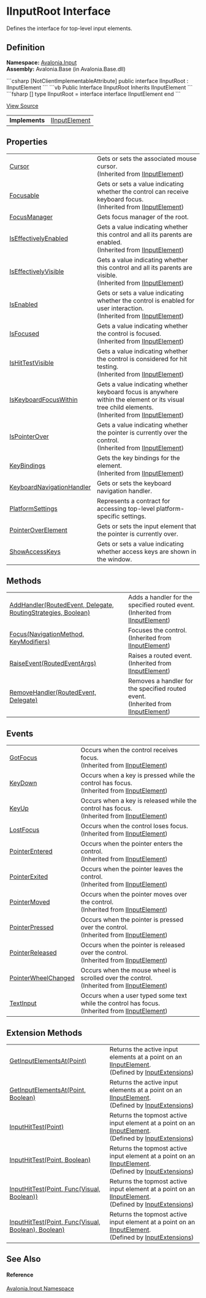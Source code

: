 # IInputRoot Interface


Defines the interface for top-level input elements.



## Definition
**Namespace:** <a href="N_Avalonia_Input">Avalonia.Input</a>  
**Assembly:** Avalonia.Base (in Avalonia.Base.dll)

<Tabs groupId="api-code-preview">
<TabItem value="csharp" label="C#">
```csharp
[NotClientImplementableAttribute]
public interface IInputRoot : IInputElement
```
</TabItem>
<TabItem value="vb" label="VB">
```vb
<NotClientImplementableAttribute>
Public Interface IInputRoot
	Inherits IInputElement
```
</TabItem>
<TabItem value="fsharp" label="F#">
```fsharp
[<NotClientImplementableAttribute>]
type IInputRoot = 
    interface
        interface IInputElement
    end
```
</TabItem>
</Tabs>



<a href="https://github.com/AvaloniaUI/Avalonia/tree/master/src/Avalonia.Base/Input/IInputRoot.cs" title="View the source code">View Source</a>

<table>
<tr><td><strong>Implements</strong></td><td><a href="T_Avalonia_Input_IInputElement">IInputElement</a></td></tr>
</table>



## Properties
<table>
<tr>
<td><a href="P_Avalonia_Input_IInputElement_Cursor">Cursor</a></td>
<td>Gets or sets the associated mouse cursor.<br />(Inherited from <a href="T_Avalonia_Input_IInputElement">IInputElement</a>)</td>
</tr>
<tr>
<td><a href="P_Avalonia_Input_IInputElement_Focusable">Focusable</a></td>
<td>Gets or sets a value indicating whether the control can receive keyboard focus.<br />(Inherited from <a href="T_Avalonia_Input_IInputElement">IInputElement</a>)</td>
</tr>
<tr>
<td><a href="P_Avalonia_Input_IInputRoot_FocusManager">FocusManager</a></td>
<td>Gets focus manager of the root.</td>
</tr>
<tr>
<td><a href="P_Avalonia_Input_IInputElement_IsEffectivelyEnabled">IsEffectivelyEnabled</a></td>
<td>Gets a value indicating whether this control and all its parents are enabled.<br />(Inherited from <a href="T_Avalonia_Input_IInputElement">IInputElement</a>)</td>
</tr>
<tr>
<td><a href="P_Avalonia_Input_IInputElement_IsEffectivelyVisible">IsEffectivelyVisible</a></td>
<td>Gets a value indicating whether this control and all its parents are visible.<br />(Inherited from <a href="T_Avalonia_Input_IInputElement">IInputElement</a>)</td>
</tr>
<tr>
<td><a href="P_Avalonia_Input_IInputElement_IsEnabled">IsEnabled</a></td>
<td>Gets or sets a value indicating whether the control is enabled for user interaction.<br />(Inherited from <a href="T_Avalonia_Input_IInputElement">IInputElement</a>)</td>
</tr>
<tr>
<td><a href="P_Avalonia_Input_IInputElement_IsFocused">IsFocused</a></td>
<td>Gets a value indicating whether the control is focused.<br />(Inherited from <a href="T_Avalonia_Input_IInputElement">IInputElement</a>)</td>
</tr>
<tr>
<td><a href="P_Avalonia_Input_IInputElement_IsHitTestVisible">IsHitTestVisible</a></td>
<td>Gets a value indicating whether the control is considered for hit testing.<br />(Inherited from <a href="T_Avalonia_Input_IInputElement">IInputElement</a>)</td>
</tr>
<tr>
<td><a href="P_Avalonia_Input_IInputElement_IsKeyboardFocusWithin">IsKeyboardFocusWithin</a></td>
<td>Gets a value indicating whether keyboard focus is anywhere within the element or its visual tree child elements.<br />(Inherited from <a href="T_Avalonia_Input_IInputElement">IInputElement</a>)</td>
</tr>
<tr>
<td><a href="P_Avalonia_Input_IInputElement_IsPointerOver">IsPointerOver</a></td>
<td>Gets a value indicating whether the pointer is currently over the control.<br />(Inherited from <a href="T_Avalonia_Input_IInputElement">IInputElement</a>)</td>
</tr>
<tr>
<td><a href="P_Avalonia_Input_IInputElement_KeyBindings">KeyBindings</a></td>
<td>Gets the key bindings for the element.<br />(Inherited from <a href="T_Avalonia_Input_IInputElement">IInputElement</a>)</td>
</tr>
<tr>
<td><a href="P_Avalonia_Input_IInputRoot_KeyboardNavigationHandler">KeyboardNavigationHandler</a></td>
<td>Gets or sets the keyboard navigation handler.</td>
</tr>
<tr>
<td><a href="P_Avalonia_Input_IInputRoot_PlatformSettings">PlatformSettings</a></td>
<td>Represents a contract for accessing top-level platform-specific settings.</td>
</tr>
<tr>
<td><a href="P_Avalonia_Input_IInputRoot_PointerOverElement">PointerOverElement</a></td>
<td>Gets or sets the input element that the pointer is currently over.</td>
</tr>
<tr>
<td><a href="P_Avalonia_Input_IInputRoot_ShowAccessKeys">ShowAccessKeys</a></td>
<td>Gets or sets a value indicating whether access keys are shown in the window.</td>
</tr>
</table>

## Methods
<table>
<tr>
<td><a href="M_Avalonia_Input_IInputElement_AddHandler">AddHandler(RoutedEvent, Delegate, RoutingStrategies, Boolean)</a></td>
<td>Adds a handler for the specified routed event.<br />(Inherited from <a href="T_Avalonia_Input_IInputElement">IInputElement</a>)</td>
</tr>
<tr>
<td><a href="M_Avalonia_Input_IInputElement_Focus">Focus(NavigationMethod, KeyModifiers)</a></td>
<td>Focuses the control.<br />(Inherited from <a href="T_Avalonia_Input_IInputElement">IInputElement</a>)</td>
</tr>
<tr>
<td><a href="M_Avalonia_Input_IInputElement_RaiseEvent">RaiseEvent(RoutedEventArgs)</a></td>
<td>Raises a routed event.<br />(Inherited from <a href="T_Avalonia_Input_IInputElement">IInputElement</a>)</td>
</tr>
<tr>
<td><a href="M_Avalonia_Input_IInputElement_RemoveHandler">RemoveHandler(RoutedEvent, Delegate)</a></td>
<td>Removes a handler for the specified routed event.<br />(Inherited from <a href="T_Avalonia_Input_IInputElement">IInputElement</a>)</td>
</tr>
</table>

## Events
<table>
<tr>
<td><a href="E_Avalonia_Input_IInputElement_GotFocus">GotFocus</a></td>
<td>Occurs when the control receives focus.<br />(Inherited from <a href="T_Avalonia_Input_IInputElement">IInputElement</a>)</td>
</tr>
<tr>
<td><a href="E_Avalonia_Input_IInputElement_KeyDown">KeyDown</a></td>
<td>Occurs when a key is pressed while the control has focus.<br />(Inherited from <a href="T_Avalonia_Input_IInputElement">IInputElement</a>)</td>
</tr>
<tr>
<td><a href="E_Avalonia_Input_IInputElement_KeyUp">KeyUp</a></td>
<td>Occurs when a key is released while the control has focus.<br />(Inherited from <a href="T_Avalonia_Input_IInputElement">IInputElement</a>)</td>
</tr>
<tr>
<td><a href="E_Avalonia_Input_IInputElement_LostFocus">LostFocus</a></td>
<td>Occurs when the control loses focus.<br />(Inherited from <a href="T_Avalonia_Input_IInputElement">IInputElement</a>)</td>
</tr>
<tr>
<td><a href="E_Avalonia_Input_IInputElement_PointerEntered">PointerEntered</a></td>
<td>Occurs when the pointer enters the control.<br />(Inherited from <a href="T_Avalonia_Input_IInputElement">IInputElement</a>)</td>
</tr>
<tr>
<td><a href="E_Avalonia_Input_IInputElement_PointerExited">PointerExited</a></td>
<td>Occurs when the pointer leaves the control.<br />(Inherited from <a href="T_Avalonia_Input_IInputElement">IInputElement</a>)</td>
</tr>
<tr>
<td><a href="E_Avalonia_Input_IInputElement_PointerMoved">PointerMoved</a></td>
<td>Occurs when the pointer moves over the control.<br />(Inherited from <a href="T_Avalonia_Input_IInputElement">IInputElement</a>)</td>
</tr>
<tr>
<td><a href="E_Avalonia_Input_IInputElement_PointerPressed">PointerPressed</a></td>
<td>Occurs when the pointer is pressed over the control.<br />(Inherited from <a href="T_Avalonia_Input_IInputElement">IInputElement</a>)</td>
</tr>
<tr>
<td><a href="E_Avalonia_Input_IInputElement_PointerReleased">PointerReleased</a></td>
<td>Occurs when the pointer is released over the control.<br />(Inherited from <a href="T_Avalonia_Input_IInputElement">IInputElement</a>)</td>
</tr>
<tr>
<td><a href="E_Avalonia_Input_IInputElement_PointerWheelChanged">PointerWheelChanged</a></td>
<td>Occurs when the mouse wheel is scrolled over the control.<br />(Inherited from <a href="T_Avalonia_Input_IInputElement">IInputElement</a>)</td>
</tr>
<tr>
<td><a href="E_Avalonia_Input_IInputElement_TextInput">TextInput</a></td>
<td>Occurs when a user typed some text while the control has focus.<br />(Inherited from <a href="T_Avalonia_Input_IInputElement">IInputElement</a>)</td>
</tr>
</table>

## Extension Methods
<table>
<tr>
<td><a href="M_Avalonia_Input_InputExtensions_GetInputElementsAt_1">GetInputElementsAt(Point)</a></td>
<td>Returns the active input elements at a point on an <a href="T_Avalonia_Input_IInputElement">IInputElement</a>.<br />(Defined by <a href="T_Avalonia_Input_InputExtensions">InputExtensions</a>)</td>
</tr>
<tr>
<td><a href="M_Avalonia_Input_InputExtensions_GetInputElementsAt">GetInputElementsAt(Point, Boolean)</a></td>
<td>Returns the active input elements at a point on an <a href="T_Avalonia_Input_IInputElement">IInputElement</a>.<br />(Defined by <a href="T_Avalonia_Input_InputExtensions">InputExtensions</a>)</td>
</tr>
<tr>
<td><a href="M_Avalonia_Input_InputExtensions_InputHitTest_3">InputHitTest(Point)</a></td>
<td>Returns the topmost active input element at a point on an <a href="T_Avalonia_Input_IInputElement">IInputElement</a>.<br />(Defined by <a href="T_Avalonia_Input_InputExtensions">InputExtensions</a>)</td>
</tr>
<tr>
<td><a href="M_Avalonia_Input_InputExtensions_InputHitTest">InputHitTest(Point, Boolean)</a></td>
<td>Returns the topmost active input element at a point on an <a href="T_Avalonia_Input_IInputElement">IInputElement</a>.<br />(Defined by <a href="T_Avalonia_Input_InputExtensions">InputExtensions</a>)</td>
</tr>
<tr>
<td><a href="M_Avalonia_Input_InputExtensions_InputHitTest_2">InputHitTest(Point, Func(Visual, Boolean))</a></td>
<td>Returns the topmost active input element at a point on an <a href="T_Avalonia_Input_IInputElement">IInputElement</a>.<br />(Defined by <a href="T_Avalonia_Input_InputExtensions">InputExtensions</a>)</td>
</tr>
<tr>
<td><a href="M_Avalonia_Input_InputExtensions_InputHitTest_1">InputHitTest(Point, Func(Visual, Boolean), Boolean)</a></td>
<td>Returns the topmost active input element at a point on an <a href="T_Avalonia_Input_IInputElement">IInputElement</a>.<br />(Defined by <a href="T_Avalonia_Input_InputExtensions">InputExtensions</a>)</td>
</tr>
</table>

## See Also


#### Reference
<a href="N_Avalonia_Input">Avalonia.Input Namespace</a>  

